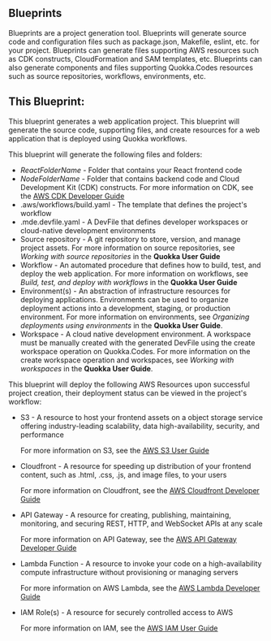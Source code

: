## Blueprints

Blueprints are a project generation tool. Blueprints will generate source code and configuration files such as package.json, Makefile, eslint, etc. for your project.
Blueprints can generate files supporting AWS resources such as CDK constructs, CloudFormation and SAM templates, etc.
Blueprints can also generate components and files supporting Quokka.Codes resources such as source repositories, workflows, environments, etc.

## This Blueprint:
This blueprint generates a web application project. This blueprint will generate the source code, supporting files, and create resources for a web application that is deployed using Quokka workflows.

This blueprint will generate the following files and folders:

- *ReactFolderName* - Folder that contains your React frontend code
- *NodeFolderName* - Folder that contains backend code and Cloud Development Kit (CDK) constructs. For more information on CDK, see the [AWS CDK Developer Guide](https://docs.aws.amazon.com/cdk/v2/guide/home.html)
- .aws/workflows/build.yaml - The template that defines the project's workflow
- .mde.devfile.yaml - A DevFile that defines developer workspaces or cloud-native development environments
- Source repository - A git repository to store, version, and manage project assets. For more information on source repositories, see _Working with source repositories_ in the **Quokka User Guide**
- Workflow - An automated procedure that defines how to build, test, and deploy the web application. For more information on workflows, see _Build, test, and deploy with workflows_ in the **Quokka User Guide**
- Environment(s) - An abstraction of infrastructure resources for deploying applications. Environments can be used to organize deployment actions into a development, staging, or production environment. For more information on environments, see _Organizing deployments using environments_ in the **Quokka User Guide**.
- Workspace - A cloud native development environment. A workspace must be manually created with the generated DevFile using the create workspace operation on Quokka.Codes. For more information on the create workspace operation and workspaces, see _Working with workspaces_ in the **Quokka User Guide**.

This blueprint will deploy the following AWS Resources upon successful project creation, their deployment status can be viewed in the project's workflow:

- S3 - A resource to host your frontend assets on a object storage service offering industry-leading scalability, data high-availability, security, and performance

  For more information on S3, see the [AWS S3 User Guide](https://docs.aws.amazon.com/AmazonS3/latest/userguide/Welcome.html)

- Cloudfront - A resource for speeding up distribution of your frontend content, such as .html, .css, .js, and image files, to your users

  For more information on Cloudfront, see the [AWS Cloudfront Developer Guide](https://docs.aws.amazon.com/AmazonCloudFront/latest/DeveloperGuide/Introduction.html)

- API Gateway -  A resource for creating, publishing, maintaining, monitoring, and securing REST, HTTP, and WebSocket APIs at any scale

  For more information on API Gateway, see the [AWS API Gateway Developer Guide](https://docs.aws.amazon.com/apigateway/latest/developerguide/welcome.html)

- Lambda Function - A resource to invoke your code on a high-availability compute infrastructure without provisioning or managing servers

  For more information on AWS Lambda, see the [AWS Lambda Developer Guide](https://docs.aws.amazon.com/lambda/latest/dg/welcome.html)

- IAM Role(s) - A resource for securely controlled access to AWS

  For more information on IAM, see the [AWS IAM User Guide](https://docs.aws.amazon.com/IAM/latest/UserGuide/introduction.html)

